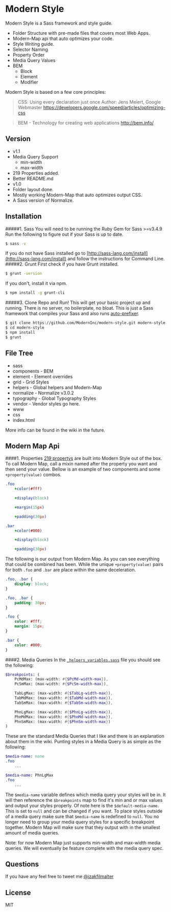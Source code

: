 # Modern Style

Modern Style is a Sass framework and style guide.

  - Folder Structure with pre-made files that covers most Web Apps.
  - Modern-Map api that auto optimizes your code.
  - Style Writing guide.
   - Selector Naming
   - Property Order
   - Media Query Values
   - BEM
     - Block
     - Element
     - Modifier

Modern Style is based on a few core principles:

> CSS: Using every declaration just once
> Author: Jens Meiert, Google Webmaster
https://developers.google.com/speed/articles/optimizing-css



> BEM - Technology for creating web applications
http://bem.info/



## Version
- v1.1
 - Media Query Support
   - min-width
    - max-width
 - 219 Properties added. 
 - Better README.md
- v1.0
 -  Folder layout done.
 - Mostly working Modern-Map that auto optimizes output CSS.
 - A Sass version of Normalize.




## Installation
#####1. Sass
You will need to be running the Ruby Gem for Sass >=v3.4.9
Run the following to figure out if your Sass is up to date.
```sh
$ sass -v
```

If you do not have Sass installed go to [http://sass-lang.com/install](http://sass-lang.com/install) and follow the instructions for Command Line.
#####2. Grunt
First check if you have Grunt installed.
```sh
$ grunt -version
```

If you don't, install it via npm.
```sh
$ npm install -g grunt-cli
```

#####3. Clone Repo and Run!
This will get your basic project up and running. There is no server, no boilerplate, no bloat. This is just a Sass framework that compiles your Sass and also runs [auto-prefixer](https://github.com/postcss/autoprefixer).
```sh
$ git clone https://github.com/ModernInc/modern-style.git modern-style
$ cd modern-style
$ npm install
$ grunt
```




## File Tree
- sass
 - components - BEM
 - element - Element overrides
 - grid - Grid Styles
 - helpers - Global helpers and Modern-Map
 - normalize - Normalize v3.0.2
 - typography - Global Typography Styles
 - vendor - Vendor styles go here.
- www
 - css
 - index.html

More info can be found in the wiki in the future.


## Modern Map Api

####1. Properties
[219 propertys](https://github.com/ModernInc/modern-style/blob/master/sass/helpers/modern-map/properties/properties.sass) are built into Modern Style out of the box. To call Modern Map, call a mixin named after the property you want and then send your value. Bellow is an example of two components and some `+property(value)` combos.
```sass
.foo
    +color(#fff)

    +display(block)

    +margin(15px)

    +padding(30px)

.bar
    +color(#000)

    +display(block)

    +padding(30px)
```

The following is our output from Modern Map. As you can see everything that could be combined has been. While the unique `+property(value)` pairs for both `.foo` and `.bar` are place within the same deceleration.

```css
.foo, .bar {
    display: block;
}

.foo, .bar {
    padding: 30px;
}

.foo {
    color: #fff;
    margin: 15px;
}

.bar {
    color: #000;
}

```
####2. Media Queries
In the [`_helpers_variables.sass`](https://github.com/ModernInc/modern-style/blob/master/sass/helpers/_helpers_variables.sass) file you should see the following:

```sass
$breakpoints: (
    PcMdMax: (max-width: #{$PcMd-width-max}),
    PcSmMax: (max-width: #{$PcSm-width-max}),

    TabLgMax: (max-width: #{$TabLg-width-max}),
    TabMdMax: (max-width: #{$TabMd-width-max}),
    TabSmMax: (max-width: #{$TabSm-width-max}),

    PhnLgMax: (max-width: #{$PhnLg-width-max}),
    PhnMdMax: (max-width: #{$PhnMd-width-max}),
    PhnSmMax: (max-width: #{$PhnSm-width-max})
)
```
These are the standard Media Queries that I like and there is an explanation about them in the wiki. Punting styles in a Media Query is as simple as the following:

```sass
$media-name: none
.foo
    ...

$media-name: PhnLgMax
.foo
    ...
```

The `$media-name` variable defines which media query your styles will be in. It will then reference the `$breakpoints` map to find it's min and or max values and output your styles properly. Of note here is the `$default-media-name`. This is set to `null` and can be changed if you want. To place styles outside of a media query make sure that `$media-name` is redefined to `null`. You no longer need to group your media query styles for a specific breakpoint together. Modern Map will make sure that they output with in the smallest amount of media queries.

Note: for now Modern Map just supports min-width and max-width media queries. We will eventually be feature complete with the media query spec.

## Questions
If you have any feel free to tweet me [@izakfilmalter](https://twitter.com/IzakFilmalter)



License
----

MIT

